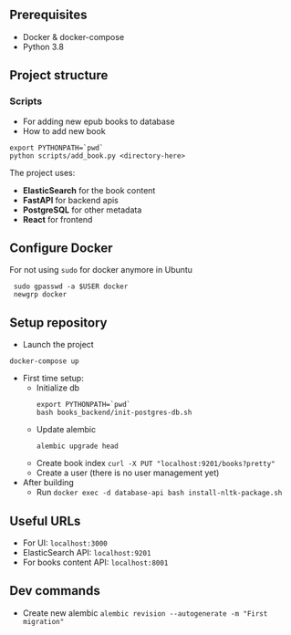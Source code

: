 ## Prerequisites
- Docker & docker-compose
- Python 3.8

## Project structure
### Scripts
- For adding new epub books to database
- How to add new book 
```
export PYTHONPATH=`pwd`
python scripts/add_book.py <directory-here>
```
The project uses:
- **ElasticSearch** for the book content 
- **FastAPI** for backend apis
- **PostgreSQL** for other metadata
- **React** for frontend

## Configure Docker
For not using `sudo` for docker anymore in Ubuntu
```
 sudo gpasswd -a $USER docker
 newgrp docker
```

## Setup repository
- Launch the project
```
docker-compose up
```

- First time setup: 
  - Initialize db
    ```
    export PYTHONPATH=`pwd`
    bash books_backend/init-postgres-db.sh
    ```
  - Update alembic
    ```
    alembic upgrade head
    ```
  - Create book index `curl -X PUT "localhost:9201/books?pretty"`
  - Create a user (there is no user management yet) 
- After building
  - Run `docker exec -d database-api bash install-nltk-package.sh`

## Useful URLs
- For UI: `localhost:3000`
- ElasticSearch API: `localhost:9201`
- For books content API: `localhost:8001`

## Dev commands

- Create new alembic `alembic revision --autogenerate -m "First migration"`
